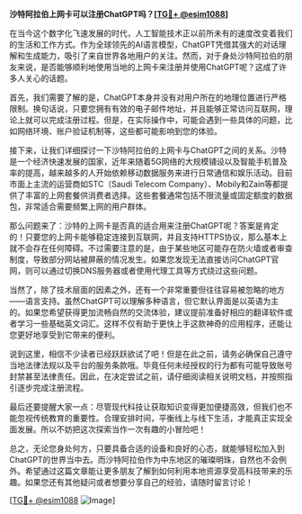 **沙特阿拉伯上网卡可以注册ChatGPT吗？[[TG💪+ @esim1088](https://t.me/s/esim1088)]**

在当今这个数字化飞速发展的时代，人工智能技术正以前所未有的速度改变着我们的生活和工作方式。作为全球领先的AI语言模型，ChatGPT凭借其强大的对话理解和生成能力，吸引了来自世界各地用户的关注。然而，对于身处沙特阿拉伯的朋友来说，是否能够顺利地使用当地的上网卡来注册并使用ChatGPT呢？这成了许多人关心的话题。

首先，我们需要了解的是，ChatGPT本身并没有对用户所在的地理位置进行严格限制。换句话说，只要您拥有有效的电子邮件地址，并且能够正常访问互联网，理论上就可以完成注册过程。但是，在实际操作中，可能会遇到一些具体的问题，比如网络环境、账户验证机制等，这些都可能影响到您的体验。

接下来，让我们详细探讨一下沙特阿拉伯的上网卡与ChatGPT之间的关系。沙特是一个经济快速发展的国家，近年来随着5G网络的大规模铺设以及智能手机普及率的提高，越来越多的人开始依赖移动数据服务来进行日常通信和娱乐活动。目前市面上主流的运营商如STC（Saudi Telecom Company）、Mobily和Zain等都提供了丰富的上网套餐供消费者选择。这些套餐通常包括不限流量或固定额度的数据包，非常适合需要频繁上网的用户群体。

那么问题来了：沙特的上网卡是否真的适合用来注册ChatGPT呢？答案是肯定的！只要您的上网卡能够稳定连接到互联网，并且支持HTTPS协议，那么基本上就不会存在任何障碍。不过需要注意的是，由于某些地区可能存在防火墙或者审查制度，导致部分网站被屏蔽的情况发生。如果您发现无法直接访问ChatGPT官网，则可以通过切换DNS服务器或者使用代理工具等方式绕过这些问题。

当然了，除了技术层面的因素之外，还有一个非常重要但往往容易被忽略的地方——语言支持。虽然ChatGPT可以理解多种语言，但它默认界面是以英语为主的。如果您希望获得更加流畅自然的交流体验，建议提前准备好相应的翻译软件或者学习一些基础英文词汇。这样不仅有助于更快上手这款神奇的应用程序，还能让您更好地享受到它带来的便利。

说到这里，相信不少读者已经跃跃欲试了吧！但是在此之前，请务必确保自己遵守当地法律法规以及平台的服务条款哦。毕竟任何未经授权的行为都有可能导致账号封禁甚至法律责任。因此，在决定尝试之前，请仔细阅读相关说明文档，并按照指引逐步完成注册流程。

最后还要提醒大家一点：尽管现代科技让获取知识变得更加便捷高效，但我们也不能忽视传统教育的重要性。合理安排时间，平衡线上与线下生活，才能真正实现全面发展。所以不妨把这次探索当作一次有趣的小冒险吧！

总之，无论您身处何方，只要具备合适的设备和良好的心态，就能够轻松加入到ChatGPT的世界当中去。而沙特阿拉伯作为中东地区的璀璨明珠，自然也不会例外。希望通过这篇文章能让更多朋友了解到如何利用本地资源享受高科技带来的乐趣。如果您还有其他疑问或者想要分享自己的经验，请随时留言讨论！

[[TG💪+ @esim1088](https://t.me/s/esim1088) ![Image](https://i.postimg.cc/4NQfJmqS/Snipaste-2025-05-13-00-14-12.png)]